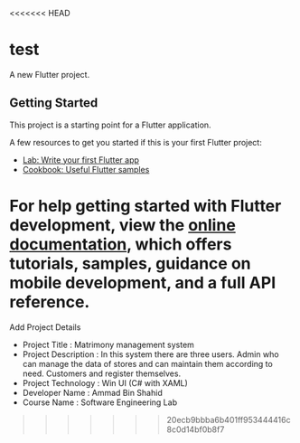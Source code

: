 <<<<<<< HEAD
# test

A new Flutter project.

## Getting Started

This project is a starting point for a Flutter application.

A few resources to get you started if this is your first Flutter project:

- [Lab: Write your first Flutter app](https://docs.flutter.dev/get-started/codelab)
- [Cookbook: Useful Flutter samples](https://docs.flutter.dev/cookbook)

For help getting started with Flutter development, view the
[online documentation](https://docs.flutter.dev/), which offers tutorials,
samples, guidance on mobile development, and a full API reference.
=======
Add Project Details

* Project Title : Matrimony management system
* Project Description :
  In this system there are three users. Admin who can manage the data of stores and can maintain 
  them according to need. Customers and register themselves.
* Project Technology : Win UI (C# with XAML)
* Developer Name : Ammad Bin Shahid
* Course Name : Software Engineering Lab
>>>>>>> 20ecb9bbba6b401ff953444416c8c0d14bf0b8f7
